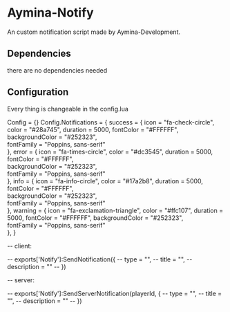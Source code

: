 # Aymina-Notify
An custom notification script made by Aymina-Development.

## Dependencies
there are no dependencies needed

## Configuration
Every thing is changeable in the config.lua

Config = {}
Config.Notifications = {
    success = {
        icon = "fa-check-circle",
        color = "#28a745",
        duration = 5000,
        fontColor = "#FFFFFF",  
        backgroundColor = "#252323",  
        fontFamily = "Poppins, sans-serif"  
    },
    error = {
        icon = "fa-times-circle",
        color = "#dc3545",
        duration = 5000,
        fontColor = "#FFFFFF",  
        backgroundColor = "#252323",  
        fontFamily = "Poppins, sans-serif"  
    },
    info = {
        icon = "fa-info-circle",
        color = "#17a2b8",
        duration = 5000,
        fontColor = "#FFFFFF",  
        backgroundColor = "#252323",  
        fontFamily = "Poppins, sans-serif"  
    },
    warning = {
        icon = "fa-exclamation-triangle",
        color = "#ffc107",
        duration = 5000,
        fontColor = "#FFFFFF", 
        backgroundColor = "#252323",  
        fontFamily = "Poppins, sans-serif"  
    },
}

-- client:

-- exports['Notify']:SendNotification({
--     type = "",
--     title = "",
--     description = ""
-- })

-- server:

-- exports['Notify']:SendServerNotification(playerId, {
--     type = "",
--     title = "",
--     description = ""
-- })
